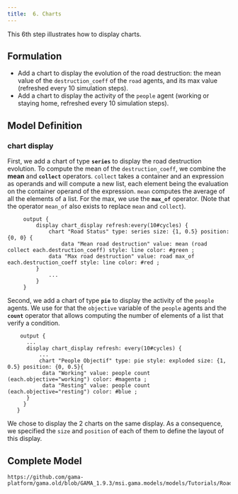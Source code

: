 ```yaml
---
title:  6. Charts
---
```



This 6th step illustrates how to display charts.


## Formulation

* Add a chart to display the evolution of the road destruction: the mean value of the `destruction_coeff` of the `road` agents, and its max value (refreshed every 10 simulation steps).
* Add a chart to display the activity of the `people` agent (working or staying home, refreshed every 10 simulation steps).


## Model Definition

### chart display

First, we add a chart of type **`series`** to display the road destruction evolution. To compute the mean of the `destruction_coeff`, we combine the **mean** and **`collect`** operators. `collect` takes a container and an expression as operands and will compute a new list, each element being the evaluation on the container operand of the expression. `mean` computes the average of all the elements of a list. For the max, we use the **`max_of`** operator. (Note that the operator `mean_of` also exists to replace `mean` and `collect`).

```
     output {
         display chart_display refresh:every(10#cycles) {
             chart "Road Status" type: series size: {1, 0.5} position: {0, 0} {
                 data "Mean road destruction" value: mean (road collect each.destruction_coeff) style: line color: #green ;
	         data "Max road destruction" value: road max_of each.destruction_coeff style: line color: #red ;
	     }
             ...
         }
     }
```

Second, we add a chart of type **`pie`** to display the activity of the `people` agents. We use for that the `objective` variable of the `people` agents and the **`count`** operator that allows computing the number of elements of a list that verify a condition.

```
    output {
      ...
      display chart_display refresh: every(10#cycles) {
          ...
          chart "People Objectif" type: pie style: exploded size: {1, 0.5} position: {0, 0.5}{
	       data "Working" value: people count (each.objective="working") color: #magenta ;
	       data "Resting" value: people count (each.objective="resting") color: #blue ;
	  }
     }
   }
```

We chose to display the 2 charts on the same display. As a consequence, we specified the `size` and `position` of each of them to define the layout of this display.



## Complete Model

```gaml reference
https://github.com/gama-platform/gama.old/blob/GAMA_1.9.3/msi.gama.models/models/Tutorials/Road%20Traffic/models/Model%2006.gaml
```
